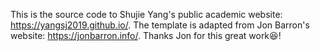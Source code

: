 This is the source code to Shujie Yang's public academic website: https://yangsj2019.github.io/. The template is adapted from Jon Barron's website: https://jonbarron.info/. Thanks Jon for this great work😆!
